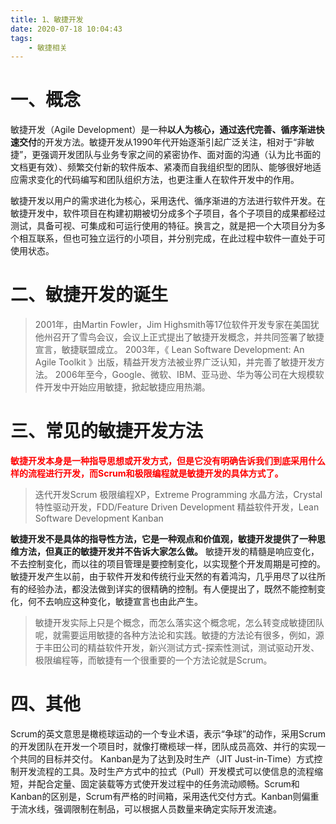 ```yaml
---
title: 1、敏捷开发
date: 2020-07-18 10:04:43
tags:
    - 敏捷相关
---
```


# 一、概念
敏捷开发（Agile Development）是一种**以人为核心，通过迭代完善、循序渐进快速交付**的开发方法。敏捷开发从1990年代开始逐渐引起广泛关注，相对于“非敏捷”，更强调开发团队与业务专家之间的紧密协作、面对面的沟通（认为比书面的文档更有效）、频繁交付新的软件版本、紧凑而自我组织型的团队、能够很好地适应需求变化的代码编写和团队组织方法，也更注重人在软件开发中的作用。

<!--more-->

敏捷开发以用户的需求进化为核心，采用迭代、循序渐进的方法进行软件开发。在敏捷开发中，软件项目在构建初期被切分成多个子项目，各个子项目的成果都经过测试，具备可视、可集成和可运行使用的特征。换言之，就是把一个大项目分为多个相互联系，但也可独立运行的小项目，并分别完成，在此过程中软件一直处于可使用状态。

# 二、敏捷开发的诞生

>2001年，由Martin Fowler，Jim Highsmith等17位软件开发专家在美国犹他州召开了雪鸟会议，会议上正式提出了敏捷开发概念，并共同签署了敏捷宣言，敏捷联盟成立。
2003年，《 Lean Software Development: An Agile Toolkit 》出版，精益开发方法被业界广泛认知，并完善了敏捷开发方法。
2006年至今，Google、微软、IBM、亚马逊、华为等公司在大规模软件开发中开始应用敏捷，掀起敏捷应用热潮。


# 三、常见的敏捷开发方法
<font color=red>**敏捷开发本身是一种指导思想或开发方式，但是它没有明确告诉我们到底采用什么样的流程进行开发，而Scrum和极限编程就是敏捷开发的具体方式了。**</font>
>迭代开发Scrum
极限编程XP，Extreme Programming
水晶方法，Crystal
特性驱动开发，FDD/Feature Driven Development
精益软件开发，Lean Software Development
Kanban


**敏捷开发不是具体的指导性方法，它是一种观点和价值观，敏捷开发提供了一种思维方法，但真正的敏捷开发并不告诉大家怎么做。**
敏捷开发的精髓是响应变化，不去控制变化，而以往的项目管理是要控制变化，以实现整个开发周期是可控的。敏捷开发产生以前，由于软件开发和传统行业天然的有着鸿沟，几乎用尽了以往所有的经验办法，都没法做到详实的很精确的控制。有人便提出了，既然不能控制变化，何不去响应这种变化，敏捷宣言也由此产生。

>敏捷开发实际上只是个概念，而怎么落实这个概念呢，怎么转变成敏捷团队呢，就需要运用敏捷的各种方法论和实践。敏捷的方法论有很多，例如，源于丰田公司的精益软件开发，新兴测试方式-探索性测试，测试驱动开发、极限编程等，而敏捷有一个很重要的一个方法论就是Scrum。


# 四、其他
Scrum的英文意思是橄榄球运动的一个专业术语，表示“争球”的动作，采用Scrum的开发团队在开发一个项目时，就像打橄榄球一样，团队成员高效、并行的实现一个共同的目标并交付。
Kanban是为了达到及时生产（JIT Just-in-Time）方式控制开发流程的工具。及时生产方式中的拉式（Pull）开发模式可以使信息的流程缩短，并配合定量、固定装载等方式使开发过程中的任务流动顺畅。Scrum和Kanban的区别是，Scrum有严格的时间箱，采用迭代交付方式。Kanban则偏重于流水线，强调限制在制品，可以根据人员数量来确定实际开发流速。


